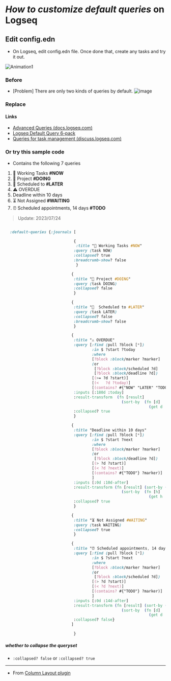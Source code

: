 # *How to customize default queries* on Logseq

## Edit config.edn

- On Logseq, edit config.edn file. Once done that, create any tasks and try it out.

![Animation1](https://user-images.githubusercontent.com/111847207/200155115-0344d96b-5982-43ed-b3cb-f40107b5b858.gif)

### Before

- [Problem] There are only two kinds of queries by default. 
![image](https://user-images.githubusercontent.com/111847207/200147305-6fe68860-faef-4f53-bf42-4c5a11d3330c.png)



### Replace

#### Links

- [Advanced Queries (docs.logseq.com)](https://docs.logseq.com/#/page/advanced%20queries)
- [Logseq Default Query 6-pack](https://gist.github.com/psu/abf8d8c206f11d56c0e214d0bfcf065f#file-logseq-config-default-queries-edn-L50-L257)
- [Queries for task management (discuss.logseq.com)](https://discuss.logseq.com/t/queries-for-task-management/14937)
 
### Or try this sample code

- Contains the following 7 queries

1. 🔨 Working Tasks **#NOW**
1. 🐬 Project **#DOING**
1. 📅 Scheduled to **#LATER**
1. ⚠️ OVERDUE
1. Deadline within 10 days
1. ⏳ Not Assigned **#WAITING**
1. ⏰ Scheduled appointments, 14 days **#TODO**

> Update: 2023/07/24

```CSS

  :default-queries {:journals [

                              {
                               :title "🔨 Working Tasks #NOW"
                              :query (task NOW)
                              :collapsed? true
                              :breadcrumb-show? false
                               }

                             {
                              :title "🐬 Project #DOING"
                              :query (task DOING)
                              :collapsed? false
                              }

                             {
                              :title "📅  Scheduled to #LATER"
                              :query (task LATER)
                              :collapsed? false
                              :breadcrumb-show? false
                              }

                             {
                              :title "⚠️ OVERDUE"
                              :query [:find (pull ?block [*])
                                      :in $ ?start ?today
                                      :where
                                      [?block :block/marker ?marker]
                                      (or
                                       [?block :block/scheduled ?d]
                                       [?block :block/deadline ?d])
                                      [(>= ?d ?start)]
                                      [(<   ?d ?today)]
                                      [(contains? #{"NOW" "LATER" "TODO" "DOING" "WAITING"} ?marker)]]
                              :inputs [:180d :today]
                              :result-transform  (fn [result]
                                                   (sort-by  (fn [d]
                                                               (get d :block/deadline)) result))
                              :collapsed? true
                              }

                             {
                              :title "Deadline within 10 days"
                              :query [:find (pull ?block [*])
                                      :in $ ?start ?next
                                      :where
                                      [?block :block/marker ?marker]
                                      (or
                                       [?block :block/deadline ?d])
                                      [(> ?d ?start)]
                                      [(< ?d ?next)]
                                      [(contains? #{"TODO"} ?marker)]
                                      ]
                              :inputs [:0d :10d-after]
                              :result-transform (fn [result] (sort-by (juxt (fn [d] (get d :block/deadline) ) ) result)
                                                   (sort-by  (fn [h]
                                                               (get h :block/deadline)) result))
                              :collapsed? true
                              }

                             {
                              :title "⏳ Not Assigned #WAITING"
                              :query (task WAITING)
                              :collapsed? true
                              }

                             {
                              :title "⏰ Scheduled appointments, 14 days #TODO"
                              :query [:find (pull ?block [*])
                                      :in $ ?start ?next
                                      :where
                                      [?block :block/marker ?marker]
                                      (or
                                       [?block :block/scheduled ?d])
                                      [(> ?d ?start)]
                                      [(< ?d ?next)]
                                      [(contains? #{"TODO"} ?marker)]
                                      ]
                              :inputs [:0d :14d-after]
                              :result-transform (fn [result] (sort-by (juxt (fn [d] (get d :block/scheduled) ) ) result)
                                                   (sort-by  (fn [d]
                                                               (get d :block/scheduled)) result))
                              :collapsed? false}
                             ]

                              }

```

##### whether to collapse the queryset

- `:collapsed? false` or `:collapsed? true`

---

- From [Column Layout plugin](https://github.com/YU000jp/Logseq-column-Layout)

